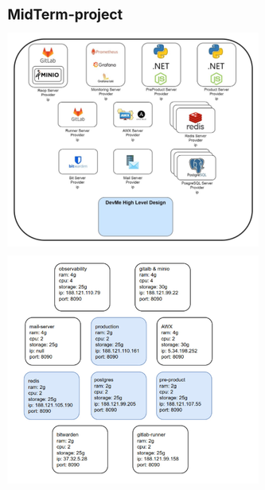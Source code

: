 # MidTerm-project
![project_HLD](doc/HLD.jpg)

![server_resources](doc/server_resources_and_address.jpg)
